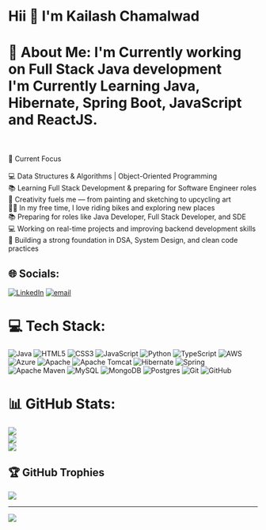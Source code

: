 # Hii 👋 I'm Kailash Chamalwad

# 💫 About Me: I'm Currently working on Full Stack Java development<br>I'm Currently Learning Java, Hibernate, Spring Boot, JavaScript and ReactJS.
<br><br>🚀 Current Focus<br><br>💻 Data Structures & Algorithms | Object-Oriented Programming<br>📚 Learning Full Stack Development & preparing for Software Engineer roles<br>🎨 Creativity fuels me — from painting and sketching to upcycling art<br>🚴‍♂️ In my free time, I love riding bikes and exploring new places<br>📚 Preparing for roles like Java Developer, Full Stack Developer, and SDE<br>💻 Working on real-time projects and improving backend development skills<br>🧠 Building a strong foundation in DSA, System Design, and clean code practices


## 🌐 Socials:
[![LinkedIn](https://img.shields.io/badge/LinkedIn-%230077B5.svg?logo=linkedin&logoColor=white)](https://linkedin.com/in/https://www.linkedin.com/in/kailashchamalwad/) [![email](https://img.shields.io/badge/Email-D14836?logo=gmail&logoColor=white)](mailto:kailaschamalwad123@gmail.com) 

# 💻 Tech Stack:
![Java](https://img.shields.io/badge/java-%23ED8B00.svg?style=for-the-badge&logo=openjdk&logoColor=white) ![HTML5](https://img.shields.io/badge/html5-%23E34F26.svg?style=for-the-badge&logo=html5&logoColor=white) ![CSS3](https://img.shields.io/badge/css3-%231572B6.svg?style=for-the-badge&logo=css3&logoColor=white) ![JavaScript](https://img.shields.io/badge/javascript-%23323330.svg?style=for-the-badge&logo=javascript&logoColor=%23F7DF1E) ![Python](https://img.shields.io/badge/python-3670A0?style=for-the-badge&logo=python&logoColor=ffdd54) ![TypeScript](https://img.shields.io/badge/typescript-%23007ACC.svg?style=for-the-badge&logo=typescript&logoColor=white) ![AWS](https://img.shields.io/badge/AWS-%23FF9900.svg?style=for-the-badge&logo=amazon-aws&logoColor=white) ![Azure](https://img.shields.io/badge/azure-%230072C6.svg?style=for-the-badge&logo=microsoftazure&logoColor=white) ![Apache](https://img.shields.io/badge/apache-%23D42029.svg?style=for-the-badge&logo=apache&logoColor=white) ![Apache Tomcat](https://img.shields.io/badge/apache%20tomcat-%23F8DC75.svg?style=for-the-badge&logo=apache-tomcat&logoColor=black) ![Hibernate](https://img.shields.io/badge/Hibernate-59666C?style=for-the-badge&logo=Hibernate&logoColor=white) ![Spring](https://img.shields.io/badge/spring-%236DB33F.svg?style=for-the-badge&logo=spring&logoColor=white) ![Apache Maven](https://img.shields.io/badge/Apache%20Maven-C71A36?style=for-the-badge&logo=Apache%20Maven&logoColor=white) ![MySQL](https://img.shields.io/badge/mysql-4479A1.svg?style=for-the-badge&logo=mysql&logoColor=white) ![MongoDB](https://img.shields.io/badge/MongoDB-%234ea94b.svg?style=for-the-badge&logo=mongodb&logoColor=white) ![Postgres](https://img.shields.io/badge/postgres-%23316192.svg?style=for-the-badge&logo=postgresql&logoColor=white) ![Git](https://img.shields.io/badge/git-%23F05033.svg?style=for-the-badge&logo=git&logoColor=white) ![GitHub](https://img.shields.io/badge/github-%23121011.svg?style=for-the-badge&logo=github&logoColor=white)
# 📊 GitHub Stats:
![](https://github-readme-stats.vercel.app/api?username=kailashchamalwad&theme=dark&hide_border=false&include_all_commits=true&count_private=false)<br/>
![](https://nirzak-streak-stats.vercel.app/?user=kailashchamalwad&theme=dark&hide_border=false)<br/>
![](https://github-readme-stats.vercel.app/api/top-langs/?username=kailashchamalwad&theme=dark&hide_border=false&include_all_commits=true&count_private=false&layout=compact)

## 🏆 GitHub Trophies
![](https://github-profile-trophy.vercel.app/?username=kailashchamalwad&theme=radical&no-frame=false&no-bg=false&margin-w=4)

---
[![](https://visitcount.itsvg.in/api?id=kailashchamalwad&icon=0&color=0)](https://visitcount.itsvg.in)

<!-- Proudly created with GPRM ( https://gprm.itsvg.in ) -->
